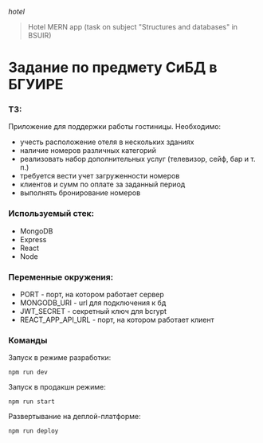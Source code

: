 *hotel*
>Hotel MERN app (task on subject "Structures and databases" in BSUIR)

# Задание по предмету СиБД в БГУИРЕ
### ТЗ:
Приложение для поддержки работы гостиницы. Необходимо:
- учесть расположение отеля в нескольких зданиях
- наличие номеров различных категорий
- реализовать набор дополнительных услуг (телевизор, сейф, бар и т. п.) 
- требуется вести учет загруженности номеров
- клиентов и сумм по оплате за заданный период
- выполнять бронирование номеров

### Используемый стек:
- MongoDB
- Express
- React
- Node

### Переменные окружения:
- PORT - порт, на котором работает сервер
- MONGODB_URI - url для подключения к бд
- JWT_SECRET - секретный ключ для bcrypt
- REACT_APP_API_URL - порт, на котором работает клиент

### Команды

Запуск в режиме разработки:
```
npm run dev
```

Запуск в продакшн режиме:
```
npm run start
```

Развертывание на деплой-платформе:
```
npm run deploy
```

